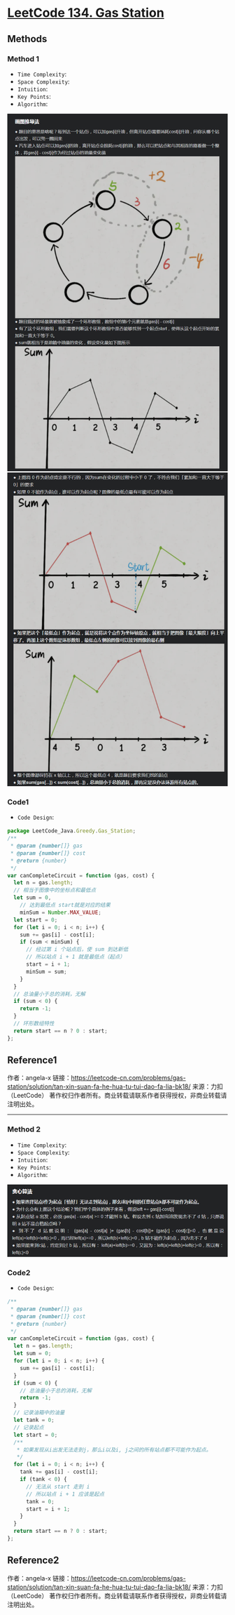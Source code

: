 # [LeetCode 134. Gas Station](https://leetcode-cn.com/problems/gas-station/)

## Methods

### Method 1

* `Time Complexity`:
* `Space Complexity`:
* `Intuition`:
* `Key Points`:
* `Algorithm`:

![69](../../Image/69.png)
![70](../../Image/70.png)

### Code1

* `Code Design`:

```javascript
package LeetCode_Java.Greedy.Gas_Station;
/**
 * @param {number[]} gas
 * @param {number[]} cost
 * @return {number}
 */
var canCompleteCircuit = function (gas, cost) {
  let n = gas.length;
  // 相当于图像中的坐标点和最低点
  let sum = 0,
    // 达到最低点 start就是对应的结果
    minSum = Number.MAX_VALUE;
  let start = 0;
  for (let i = 0; i < n; i++) {
    sum += gas[i] - cost[i];
    if (sum < minSum) {
      // 经过第 i 个站点后，使 sum 到达新低
      // 所以站点 i + 1 就是最低点（起点）
      start = i + 1;
      minSum = sum;
    }
  }
  // 总油量小于总的消耗，无解
  if (sum < 0) {
    return -1;
  }
  // 环形数组特性
  return start == n ? 0 : start;
};

```

## Reference1

作者：angela-x
链接：https://leetcode-cn.com/problems/gas-station/solution/tan-xin-suan-fa-he-hua-tu-tui-dao-fa-lia-bk18/
来源：力扣（LeetCode）
著作权归作者所有。商业转载请联系作者获得授权，非商业转载请注明出处。


----------------------

### Method 2

* `Time Complexity`:
* `Space Complexity`:
* `Intuition`:
* `Key Points`:
* `Algorithm`:

![71](../../Image/71.png)

### Code2

* `Code Design`:

```javascript
/**
 * @param {number[]} gas
 * @param {number[]} cost
 * @return {number}
 */
var canCompleteCircuit = function (gas, cost) {
  let n = gas.length;
  let sum = 0;
  for (let i = 0; i < n; i++) {
    sum += gas[i] - cost[i];
  }
  if (sum < 0) {
    // 总油量小于总的消耗，无解
    return -1;
  }
  // 记录油箱中的油量
  let tank = 0;
  // 记录起点
  let start = 0;
  /**
   * 如果发现从i出发无法走到j，那么i以及i, j之间的所有站点都不可能作为起点。
   */
  for (let i = 0; i < n; i++) {
    tank += gas[i] - cost[i];
    if (tank < 0) {
      // 无法从 start 走到 i
      // 所以站点 i + 1 应该是起点
      tank = 0;
      start = i + 1;
    }
  }
  return start == n ? 0 : start;
};

```

## Reference2

作者：angela-x
链接：https://leetcode-cn.com/problems/gas-station/solution/tan-xin-suan-fa-he-hua-tu-tui-dao-fa-lia-bk18/
来源：力扣（LeetCode）
著作权归作者所有。商业转载请联系作者获得授权，非商业转载请注明出处。

